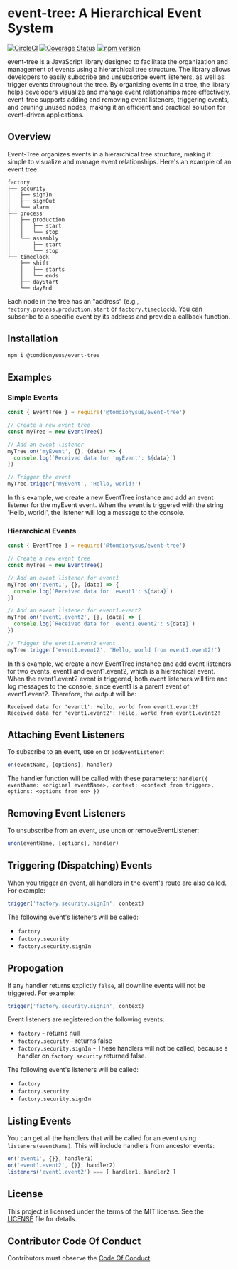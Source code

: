 # event-tree: A Hierarchical Event System

[![CircleCI](https://dl.circleci.com/status-badge/img/gh/tomdionysus/event-tree/tree/main.svg?style=svg)](https://dl.circleci.com/status-badge/redirect/gh/tomdionysus/event-tree/tree/main)
[![Coverage Status](https://coveralls.io/repos/github/tomdionysus/event-tree/badge.svg?branch=main)](https://coveralls.io/github/tomdionysus/event-tree?branch=main)
[![npm version](https://badge.fury.io/js/@tomdionysus%2Fevent-tree.svg)](https://badge.fury.io/js/@tomdionysus%2Fevent-tree)

event-tree is a JavaScript library designed to facilitate the organization and management of events using a hierarchical tree structure. The library allows developers to easily subscribe and unsubscribe event listeners, as well as trigger events throughout the tree. By organizing events in a tree, the library helps developers visualize and manage event relationships more effectively. event-tree supports adding and removing event listeners, triggering events, and pruning unused nodes, making it an efficient and practical solution for event-driven applications.

## Overview

Event-Tree organizes events in a hierarchical tree structure, making it simple to visualize and manage event relationships. Here's an example of an event tree:

```
factory
├── security
│   ├── signIn
│   ├── signOut
│   └── alarm
├── process
│   ├── production
│   │   ├── start
│   │   └── stop
│   └── assembly
│       ├── start
│       └── stop
└── timeclock
    ├── shift
    │   ├── starts
    │   └── ends
    ├── dayStart
    └── dayEnd
```


Each node in the tree has an "address" (e.g., `factory.process.production.start` or `factory.timeclock`). You can subscribe to a specific event by its address and provide a callback function.

## Installation

```bash
npm i @tomdionysus/event-tree
```

## Examples

### Simple Events

```javascript
const { EventTree } = require('@tomdionysus/event-tree')

// Create a new event tree
const myTree = new EventTree()

// Add an event listener
myTree.on('myEvent', {}, (data) => {
  console.log(`Received data for 'myEvent': ${data}`)
})

// Trigger the event
myTree.trigger('myEvent', 'Hello, world!')
```

In this example, we create a new EventTree instance and add an event listener for the myEvent event. When the event is triggered with the string 'Hello, world!', the listener will log a message to the console.

### Hierarchical Events

```javascript
const { EventTree } = require('@tomdionysus/event-tree')

// Create a new event tree
const myTree = new EventTree()

// Add an event listener for event1
myTree.on('event1', {}, (data) => {
  console.log(`Received data for 'event1': ${data}`)
})

// Add an event listener for event1.event2
myTree.on('event1.event2', {}, (data) => {
  console.log(`Received data for 'event1.event2': ${data}`)
})

// Trigger the event1.event2 event
myTree.trigger('event1.event2', 'Hello, world from event1.event2!')
```

In this example, we create a new EventTree instance and add event listeners for two events, event1 and event1.event2, which is a hierarchical event. When the event1.event2 event is triggered, both event listeners will fire and log messages to the console, since event1 is a parent event of event1.event2. Therefore, the output will be:

```
Received data for 'event1': Hello, world from event1.event2!
Received data for 'event1.event2': Hello, world from event1.event2!
```

## Attaching Event Listeners

To subscribe to an event, use `on` or `addEventListener`:

```javascript
on(eventName, [options], handler)
```

The handler function will be called with these parameters: `handler({ eventName: <original eventName>, context: <context from trigger>, options: <options from on> })`

## Removing Event Listeners

To unsubscribe from an event, use unon or removeEventListener:

```javascript
unon(eventName, [options], handler)
```

## Triggering (Dispatching) Events

When you trigger an event, all handlers in the event's route are also called. For example:

```javascript
trigger('factory.security.signIn', context)
```

The following event's listeners will be called:

* `factory`
* `factory.security`
* `factory.security.signIn`

## Propogation

If any handler returns explictly `false`, all downline events will not be triggered. For example: 

```javascript
trigger('factory.security.signIn', context)
```

Event listeners are registered on the following events:

* `factory` - returns null
* `factory.security` - returns false
* `factory.security.signIn` - These handlers will not be called, because a handler on `factory.security` returned false.

The following event's listeners will be called:

* `factory`
* `factory.security`
* `factory.security.signIn`

## Listing Events

You can get all the handlers that will be called for an event using `listeners(eventName)`. This will include handlers from ancestor events: 

```javascript
on('event1', {}}, handler1)
on('event1.event2', {}}, handler2)
listeners('event1.event2') === [ handler1, handler2 ]
```

## License

This project is licensed under the terms of the MIT license. See the [LICENSE](LICENSE) file for details.

## Contributor Code Of Conduct

Contributors must observe the [Code Of Conduct](code_of_conduct.md).